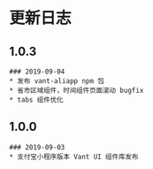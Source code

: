 # 更新日志

## 1.0.3
    ### 2019-09-04
    * 发布 vant-aliapp npm 包
    * 省市区域组件，时间组件页面滚动 bugfix
    * tabs 组件优化
## 1.0.0
    ### 2019-09-03
    * 支付宝小程序版本 Vant UI 组件库发布